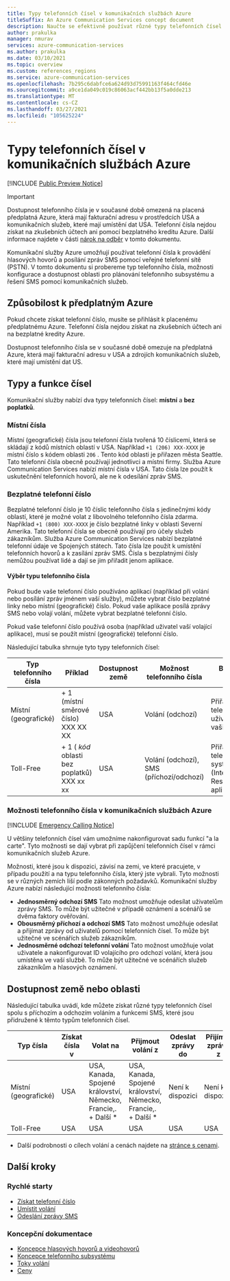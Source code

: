 ```yaml
---
title: Typy telefonních čísel v komunikačních službách Azure
titleSuffix: An Azure Communication Services concept document
description: Naučte se efektivně používat různé typy telefonních čísel pro SMS a telefonní číslo.
author: prakulka
manager: nmurav
services: azure-communication-services
ms.author: prakulka
ms.date: 03/10/2021
ms.topic: overview
ms.custom: references_regions
ms.service: azure-communication-services
ms.openlocfilehash: 7b295c6dabfce6a624d93d75991163f464cfd46e
ms.sourcegitcommit: a9ce1da049c019c86063acf442bb13f5a0dde213
ms.translationtype: MT
ms.contentlocale: cs-CZ
ms.lasthandoff: 03/27/2021
ms.locfileid: "105625224"
---
```

# <a name="phone-number-types-in-azure-communication-services"></a>Typy telefonních čísel v komunikačních službách Azure



[!INCLUDE [Public Preview Notice](../../includes/public-preview-include.md)]

> [!IMPORTANT]
> Dostupnost telefonního čísla je v současné době omezená na placená předplatná Azure, která mají fakturační adresu v prostředcích USA a komunikačních služeb, které mají umístění dat USA. Telefonní čísla nejdou získat na zkušebních účtech ani pomocí bezplatného kreditu Azure. Další informace najdete v části [nárok na odběr](#azure-subscriptions-eligibility) v tomto dokumentu.


Komunikační služby Azure umožňují používat telefonní čísla k provádění hlasových hovorů a posílání zpráv SMS pomocí veřejné telefonní sítě (PSTN). V tomto dokumentu si probereme typ telefonního čísla, možnosti konfigurace a dostupnost oblasti pro plánování telefonního subsystému a řešení SMS pomocí komunikačních služeb.

## <a name="azure-subscriptions-eligibility"></a>Způsobilost k předplatným Azure

Pokud chcete získat telefonní číslo, musíte se přihlásit k placenému předplatnému Azure. Telefonní čísla nejdou získat na zkušebních účtech ani na bezplatné kredity Azure.

Dostupnost telefonního čísla se v současné době omezuje na předplatná Azure, která mají fakturační adresu v USA a zdrojích komunikačních služeb, které mají umístění dat US.


## <a name="number-types-and-features"></a>Typy a funkce čísel
Komunikační služby nabízí dva typy telefonních čísel: **místní** a **bez poplatků**.

### <a name="local-numbers"></a>Místní čísla
Místní (geografické) čísla jsou telefonní čísla tvořená 10 číslicemi, která se skládají z kódů místních oblastí v USA. Například `+1 (206) XXX-XXXX` je místní číslo s kódem oblasti `206` . Tento kód oblasti je přiřazen města Seattle. Tato telefonní čísla obecně používají jednotlivci a místní firmy. Služba Azure Communication Services nabízí místní čísla v USA. Tato čísla lze použít k uskutečnění telefonních hovorů, ale ne k odesílání zpráv SMS.

### <a name="toll-free-numbers"></a>Bezplatné telefonní číslo
Bezplatné telefonní číslo je 10 číslic telefonního čísla s jedinečnými kódy oblastí, které je možné volat z libovolného telefonního čísla zdarma. Například `+1 (800) XXX-XXXX` je číslo bezplatné linky v oblasti Severní Amerika. Tato telefonní čísla se obecně používají pro účely služeb zákazníkům. Služba Azure Communication Services nabízí bezplatné telefonní údaje ve Spojených státech. Tato čísla lze použít k umístění telefonních hovorů a k zasílání zpráv SMS. Čísla s bezplatnými čísly nemůžou používat lidé a dají se jim přiřadit jenom aplikace.

#### <a name="choosing-a-phone-number-type"></a>Výběr typu telefonního čísla

Pokud bude vaše telefonní číslo používáno aplikací (například při volání nebo posílání zpráv jménem vaší služby), můžete vybrat číslo bezplatné linky nebo místní (geografické) číslo. Pokud vaše aplikace posílá zprávy SMS nebo volají volání, můžete vybrat bezplatné telefonní číslo.

Pokud vaše telefonní číslo používá osoba (například uživatel vaší volající aplikace), musí se použít místní (geografické) telefonní číslo.

Následující tabulka shrnuje tyto typy telefonních čísel:

| Typ telefonního čísla | Příklad                              | Dostupnost země    | Možnost telefonního čísla |Běžný případ použití                                                                                                     |
| ----------------- | ------------------------------------ | ----------------------- | ------------------------|------------------------------------------------------------------------------------------------------------------- |
| Místní (geografické)        | + 1 (místní směrové číslo) XXX XX XX  | USA                      | Volání (odchozí) | Přiřazení telefonních čísel uživatelům ve vašich aplikacích  |
| Toll-Free         | + 1 ( *kód* oblasti bez poplatků) XXX xx xx | USA                      | Volání (odchozí), SMS (příchozí/odchozí)| Přiřazení telefonních čísel k systémům IRV (Interactive Voice Response)/roboty, aplikacím SMS                                        |


### <a name="phone-number-capabilities-in-azure-communication-services"></a>Možnosti telefonního čísla v komunikačních službách Azure

[!INCLUDE [Emergency Calling Notice](../../includes/emergency-calling-notice-include.md)]

U většiny telefonních čísel vám umožníme nakonfigurovat sadu funkcí "a la carte". Tyto možnosti se dají vybrat při zapůjčení telefonních čísel v rámci komunikačních služeb Azure.

Možnosti, které jsou k dispozici, závisí na zemi, ve které pracujete, v případu použití a na typu telefonního čísla, který jste vybrali. Tyto možnosti se v různých zemích liší podle zákonných požadavků. Komunikační služby Azure nabízí následující možnosti telefonního čísla:

- **Jednosměrný odchozí SMS** Tato možnost umožňuje odesílat uživatelům zprávy SMS. To může být užitečné v případě oznámení a scénářů se dvěma faktory ověřování.
- **Obousměrný příchozí a odchozí SMS** Tato možnost umožňuje odesílat a přijímat zprávy od uživatelů pomocí telefonních čísel. To může být užitečné ve scénářích služeb zákazníkům.
- **Jednosměrné odchozí telefonní volání** Tato možnost umožňuje volat uživatele a nakonfigurovat ID volajícího pro odchozí volání, která jsou umístěna ve vaší službě. To může být užitečné ve scénářích služeb zákazníkům a hlasových oznámení.

## <a name="countryregion-availability"></a>Dostupnost země nebo oblasti

Následující tabulka uvádí, kde můžete získat různé typy telefonních čísel spolu s příchozím a odchozím voláním a funkcemi SMS, které jsou přidružené k těmto typům telefonních čísel.

|Typ čísla| Získat čísla v | Volat na                                        | Přijmout volání z                                    |Odeslat zprávy do       | Přijímat zprávy z |
|-----------| ------------------ | ---------------------------------------------------  |-------------------------------------------------------|-----------------------|--------|
| Místní (geografické)  | USA                 | USA, Kanada, Spojené království, Německo, Francie,. + Další *| USA, Kanada, Spojené království, Německo, Francie,. + Další * |Není k dispozici| Není k dispozici |
| Toll-Free | USA                 | USA                                                   | USA                                                    |USA                | USA |

* Další podrobnosti o cílech volání a cenách najdete na [stránce s cenami](../pricing.md).


## <a name="next-steps"></a>Další kroky

### <a name="quickstarts"></a>Rychlé starty

- [Získat telefonní číslo](../../quickstarts/telephony-sms/get-phone-number.md)
- [Umístit volání](../../quickstarts/voice-video-calling/calling-client-samples.md)
- [Odeslání zprávy SMS](../../quickstarts/telephony-sms/send.md)

### <a name="conceptual-documentation"></a>Koncepční dokumentace

- [Koncepce hlasových hovorů a videohovorů](../voice-video-calling/about-call-types.md)
- [Koncepce telefonního subsystému](./telephony-concept.md)
- [Toky volání](../call-flows.md)
- [Ceny](../pricing.md)
